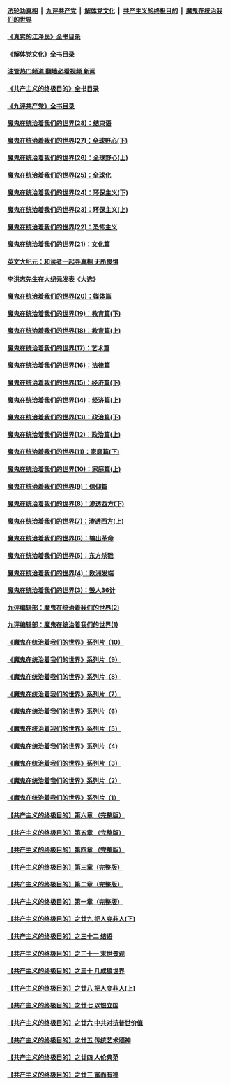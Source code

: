 ####  [法轮功真相](../../../../basic/blob/master/README.md?t=05190101) &nbsp;|&nbsp; [九评共产党](../../../../9ping.md/blob/master/README.md?t=05190101) &nbsp;|&nbsp; [解体党文化](../../../../jtdwh.md/blob/master/README.md?t=05190101)  &nbsp;|&nbsp; [共产主义的终极目的](../../../../gczydzjmd.md/blob/master/README.md?t=05190101) &nbsp;|&nbsp; [魔鬼在统治我们的世界](../../../../mgztzwmdsj.md/blob/master/README.md?t=05190101) 

#### [《真实的江泽民》全书目录](../pages/nsc422/n13721399.md?t=05190101) 

#### [《解体党文化》全书目录](../pages/nsc422/n13721157.md?t=05190101) 

#### [油管热门频道 翻墙必看视频 新闻](http://45.76.130.85:81/youtube.html?05190101)

#### [《共产主义的终极目的》全书目录](../pages/nsc422/n13721048.md?t=05190101) 

#### [《九评共产党》全书目录](../pages/nsc422/n13708085.md?t=05190101) 

#### [魔鬼在统治着我们的世界(28)：结束语](../pages/nsc422/n10936246.md?t=05190101) 

#### [魔鬼在统治着我们的世界(27)：全球野心(下)](../pages/nsc422/n10928319.md?t=05190101) 

#### [魔鬼在统治着我们的世界(26)：全球野心(上)](../pages/nsc422/n10900318.md?t=05190101) 

#### [魔鬼在统治着我们的世界(25)：全球化](../pages/nsc422/n10788205.md?t=05190101) 

#### [魔鬼在统治着我们的世界(24)：环保主义(下)](../pages/nsc422/n10695307.md?t=05190101) 

#### [魔鬼在统治着我们的世界(23)：环保主义(上)](../pages/nsc422/n10688613.md?t=05190101) 

#### [魔鬼在统治着我们的世界(22)：恐怖主义](../pages/nsc422/n10614727.md?t=05190101) 

#### [魔鬼在统治着我们的世界(21)：文化篇](../pages/nsc422/n10597706.md?t=05190101) 

#### [英文大纪元：和读者一起寻真相 无所畏惧](../pages/nsc422/n12542027.md?t=05190101) 

#### [李洪志先生在大纪元发表《大选》](../pages/nsc422/n12534746.md?t=05190101) 

#### [魔鬼在统治着我们的世界(20)：媒体篇](../pages/nsc422/n10586579.md?t=05190101) 

#### [魔鬼在统治着我们的世界(19)：教育篇(下)](../pages/nsc422/n10564808.md?t=05190101) 

#### [魔鬼在统治着我们的世界(18)：教育篇(上)](../pages/nsc422/n10526970.md?t=05190101) 

#### [魔鬼在统治着我们的世界(17)：艺术篇](../pages/nsc422/n10499093.md?t=05190101) 

#### [魔鬼在统治着我们的世界(16)：法律篇](../pages/nsc422/n10485969.md?t=05190101) 

#### [魔鬼在统治着我们的世界(15)：经济篇(下)](../pages/nsc422/n10469975.md?t=05190101) 

#### [魔鬼在统治着我们的世界(14)：经济篇(上)](../pages/nsc422/n10457370.md?t=05190101) 

#### [魔鬼在统治着我们的世界(13)：政治篇(下)](../pages/nsc422/n10448270.md?t=05190101) 

#### [魔鬼在统治着我们的世界(12)：政治篇(上)](../pages/nsc422/n10444576.md?t=05190101) 

#### [魔鬼在统治着我们的世界(11)：家庭篇(下)](../pages/nsc422/n10440961.md?t=05190101) 

#### [魔鬼在统治着我们的世界(10)：家庭篇(上)](../pages/nsc422/n10435448.md?t=05190101) 

#### [魔鬼在统治着我们的世界(9)：信仰篇](../pages/nsc422/n10432159.md?t=05190101) 

#### [魔鬼在统治着我们的世界(8)：渗透西方(下)](../pages/nsc422/n10429603.md?t=05190101) 

#### [魔鬼在统治着我们的世界(7)：渗透西方(上)](../pages/nsc422/n10426013.md?t=05190101) 

#### [魔鬼在统治着我们的世界(6)：输出革命](../pages/nsc422/n10421536.md?t=05190101) 

#### [魔鬼在统治着我们的世界(5)：东方杀戮](../pages/nsc422/n10417707.md?t=05190101) 

#### [魔鬼在统治着我们的世界(4)：欧洲发端](../pages/nsc422/n10414890.md?t=05190101) 

#### [魔鬼在统治着我们的世界(3)：毁人36计](../pages/nsc422/n10411583.md?t=05190101) 

#### [九评编辑部：魔鬼在统治着我们的世界(2)](../pages/nsc422/n10410036.md?t=05190101) 

#### [九评编辑部：魔鬼在统治着我们的世界(1)](../pages/nsc422/n10406825.md?t=05190101) 

#### [《魔鬼在统治着我们的世界》系列片（10）](../pages/nsc422/n12292670.md?t=05190101) 

#### [《魔鬼在统治着我们的世界》系列片（9）](../pages/nsc422/n12290859.md?t=05190101) 

#### [《魔鬼在统治着我们的世界》系列片（8）](../pages/nsc422/n12287445.md?t=05190101) 

#### [《魔鬼在统治着我们的世界》系列片（7）](../pages/nsc422/n12283425.md?t=05190101) 

#### [《魔鬼在统治着我们的世界》系列片（6）](../pages/nsc422/n12282314.md?t=05190101) 

#### [《魔鬼在统治着我们的世界》系列片（5）](../pages/nsc422/n12281419.md?t=05190101) 

#### [《魔鬼在统治着我们的世界》系列片（4）](../pages/nsc422/n12274024.md?t=05190101) 

#### [《魔鬼在统治着我们的世界》系列片（3）](../pages/nsc422/n12271322.md?t=05190101) 

#### [《魔鬼在统治着我们的世界》系列片（2）](../pages/nsc422/n12269049.md?t=05190101) 

#### [《魔鬼在统治着我们的世界》系列片（1）](../pages/nsc422/n12267575.md?t=05190101) 

#### [【共产主义的终极目的】第六章 （完整版）](../pages/nsc422/n11428913.md?t=05190101) 

#### [【共产主义的终极目的】第五章 （完整版）](../pages/nsc422/n11428912.md?t=05190101) 

#### [【共产主义的终极目的】第四章 （完整版）](../pages/nsc422/n11428907.md?t=05190101) 

#### [【共产主义的终极目的】第三章（完整版）](../pages/nsc422/n11428848.md?t=05190101) 

#### [【共产主义的终极目的】第二章（完整版）](../pages/nsc422/n11428831.md?t=05190101) 

#### [【共产主义的终极目的】第一章（完整版）](../pages/nsc422/n11417651.md?t=05190101) 

#### [【共产主义的终极目的】之廿九 把人变非人(下)](../pages/nsc422/n11344140.md?t=05190101) 

#### [【共产主义的终极目的】之三十二 结语](../pages/nsc422/n11360535.md?t=05190101) 

#### [【共产主义的终极目的】之三十一 末世景观](../pages/nsc422/n11351129.md?t=05190101) 

#### [【共产主义的终极目的】之三十 几成狼世界](../pages/nsc422/n11348280.md?t=05190101) 

#### [【共产主义的终极目的】之廿八 把人变非人(上)](../pages/nsc422/n11340492.md?t=05190101) 

#### [【共产主义的终极目的】之廿七 以恨立国](../pages/nsc422/n11336944.md?t=05190101) 

#### [【共产主义的终极目的】之廿六 中共对抗普世价值](../pages/nsc422/n11324785.md?t=05190101) 

#### [【共产主义的终极目的】之廿五 传统艺术颂神](../pages/nsc422/n11296396.md?t=05190101) 

#### [【共产主义的终极目的】之廿四 人伦典范](../pages/nsc422/n11296397.md?t=05190101) 

#### [【共产主义的终极目的】之廿三 富而有德](../pages/nsc422/n11283598.md?t=05190101) 

<img src='http://gfw-breaker.win/goodnews/indexes/nsc422.md' width='0px' height='0px'/>
